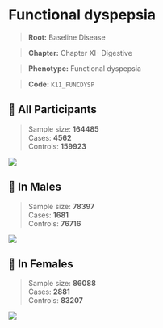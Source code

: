 # Functional dyspepsia

> **Root:** Baseline Disease  

> **Chapter:** Chapter XI- Digestive  

> **Phenotype:** Functional dyspepsia  

> **Code:** `K11_FUNCDYSP`

## 🧪 All Participants  
> Sample size: **164485**  
> Cases: **4562**  
> Controls: **159923**
<img src="/Disease/Figures/ALL/Incidence/K11_FUNCDYSP.png"/>
<CsvTable src="/Disease/Data/ALL/Incidence/COX_K11_FUNCDYSP.csv" label="🔍 View full results" />

## 👨 In Males  
> Sample size: **78397**  
> Cases: **1681**  
> Controls: **76716**
<img src="/Disease/Figures/Male/Incidence/K11_FUNCDYSP.png"/>
<CsvTable src="/Disease/Data/Male/Incidence/COX_K11_FUNCDYSP.csv" label="🔍 View full results" />

## 👩 In Females  
> Sample size: **86088**  
> Cases: **2881**  
> Controls: **83207**
<img src="/Disease/Figures/Female/Incidence/K11_FUNCDYSP.png"/>
<CsvTable src="/Disease/Data/Female/Incidence/COX_K11_FUNCDYSP.csv" label="🔍 View full results" />
